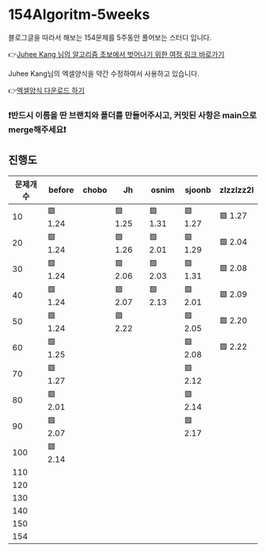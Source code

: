# 154Algoritm-5weeks

블로그글을 따라서 해보는 154문제를 5주동안 풀어보는 스터디 입니다.

👉[Juhee Kang 님의 알고리즘 초보에서 벗어나기 위한 여정 링크 바로가기](https://claudiajkang.medium.com/%EC%95%8C%EA%B3%A0%EB%A6%AC%EC%A6%98-%EC%B4%88%EB%B3%B4%EC%97%90%EC%84%9C-%EB%B2%97%EC%96%B4%EB%82%98%EA%B8%B0-%EC%9C%84%ED%95%9C-%EC%97%AC%EC%A0%95-1ffb6bdfec6b)

Juhee Kang님의 엑셀양식을 약간 수정하여서 사용하고 있습니다.

👉[엑셀양식 다운로드 하기](https://docs.google.com/spreadsheets/d/1Bx27IJulthhpM04qbtuL0aAkX8psi5D4/edit?usp=sharing&ouid=113010703494073260482&rtpof=true&sd=true)

### ❗️반드시 이름을 딴 브랜치와 폴더를 만들어주시고, 커밋된 사항은 main으로 merge해주세요❗️

## 진행도

| 문제개수 | before  | chobo | Jh      | osnim   | sjoonb  | zlzzlzz2l |
| -------- | ------- | ----- | ------- | ------- | ------- | --------- |
| 10       | 🟩 1.24 |       | 🟩 1.25 | 🟩 1.31 | 🟩 1.27 | 🟩 1.27  |
| 20       | 🟩 1.24 |       | 🟩 1.26 | 🟩 2.01 | 🟩 1.29 | 🟩 2.04  |
| 30       | 🟩 1.24 |       | 🟩 2.06 | 🟩 2.03 | 🟩 1.31 | 🟩 2.08  |
| 40       | 🟩 1.24 |       | 🟩 2.07 | 🟩 2.13 | 🟩 2.01 | 🟩 2.09  |
| 50       | 🟩 1.24 |       | 🟩 2.22 |         | 🟩 2.05 |  🟩 2.20  |
| 60       | 🟩 1.25 |       |         |         | 🟩 2.08 |  🟩 2.22  |
| 70       | 🟩 1.27 |       |         |         | 🟩 2.12 |           |
| 80       | 🟩 2.01 |       |         |         | 🟩 2.14 |           |
| 90       | 🟩 2.07 |       |         |         | 🟩 2.17 |           |
| 100      | 🟩 2.14 |       |         |         |         |           |
| 110      |         |       |         |         |         |           |
| 120      |         |       |         |         |         |           |
| 130      |         |       |         |         |         |           |
| 140      |         |       |         |         |         |           |
| 150      |         |       |         |         |         |           |
| 154      |         |       |         |         |         |           |
